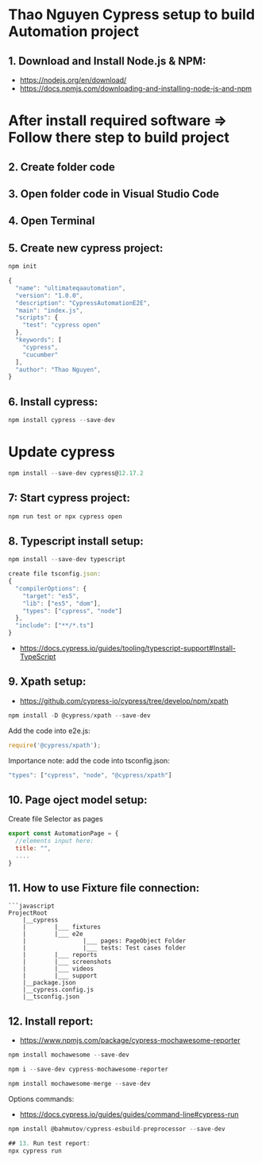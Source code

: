 # Thao Nguyen Cypress setup to build Automation project

## 1. Download and Install  Node.js & NPM: 
- https://nodejs.org/en/download/
- https://docs.npmjs.com/downloading-and-installing-node-js-and-npm
# After install required software => Follow there step to build project
## 2. Create folder code
## 3. Open folder code in Visual Studio Code
## 4. Open Terminal
## 5. Create new cypress project:
```javascript
npm init
```
```javascript
{
  "name": "ultimateqaautomation",
  "version": "1.0.0",
  "description": "CypressAutomationE2E",
  "main": "index.js",
  "scripts": {
    "test": "cypress open"
  },
  "keywords": [
    "cypress",
    "cucumber"
  ],
  "author": "Thao Nguyen",
}
```
## 6. Install cypress:
```javascript
npm install cypress --save-dev
```
# Update cypress
```javascript
npm install --save-dev cypress@12.17.2
```
## 7: Start cypress project:
```javascript
npm run test or npx cypress open
```
## 8. Typescript install setup:
```javascript
npm install --save-dev typescript
```
```javascript
create file tsconfig.json:
{
  "compilerOptions": {
    "target": "es5",
    "lib": ["es5", "dom"],
    "types": ["cypress", "node"]
  },
  "include": ["**/*.ts"]
}
```
- https://docs.cypress.io/guides/tooling/typescript-support#Install-TypeScript

## 9. Xpath setup:
- https://github.com/cypress-io/cypress/tree/develop/npm/xpath
```javascript
npm install -D @cypress/xpath --save-dev
```
Add the code into e2e.js:
```javascript
require('@cypress/xpath');
```
Importance note: add the code  into tsconfig.json:
```javascript
"types": ["cypress", "node", "@cypress/xpath"]
```
## 10. Page oject model setup:
Create file Selector as pages
```javascript
export const AutomationPage = {
  //elements input here:
  title: "",
  ....
}

```
## 11. How to use Fixture file connection:

```
```javascript
ProjectRoot
    |__cypress
    |        |___ fixtures
    |        |___ e2e
    |                |___ pages: PageObject Folder
    |                |___ tests: Test cases folder
    |        |___ reports
    |        |___ screenshots
    |        |___ videos
    |        |___ support
    |__package.json
    |__cypress.config.js
    |__tsconfig.json
```
## 12. Install report: 
- https://www.npmjs.com/package/cypress-mochawesome-reporter
```javascript
npm install mochawesome --save-dev
```
```javascript
npm i --save-dev cypress-mochawesome-reporter
```
```javascript
npm install mochawesome-merge --save-dev
```
Options commands:
- https://docs.cypress.io/guides/guides/command-line#cypress-run

```javascript
npm install @bahmutov/cypress-esbuild-preprocessor --save-dev
```
```javascript
## 13. Run test report: 
npx cypress run

```